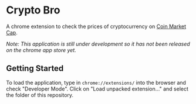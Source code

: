 # Crypto Bro
A chrome extension to check the prices of cryptocurrency on [Coin Market Cap](https://coinmarketcap.com/).

*Note: This application is still under development so it has not been released on the chrome app store yet.*

## Getting Started
To load the application, type in `chrome://extensions/` into the browser and check "Developer Mode". Click on "Load unpacked extension..." and select the folder of this repository. 